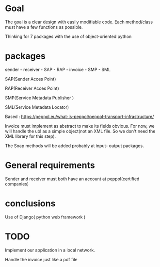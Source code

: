 # Goal

The goal is a clear design with easily modifiable code. Each method/class must have a few functions as possible.

Thinking for 7 packages with the use of object-oriented python

# packages
sender - receiver - SAP - RAP - invoice - SMP - SML

SAP(Sender Acces Point)

RAP(Receiver Acces Point)

SMP(Service Metadata Publisher )

SML(Service Metadata Locator)

Based : https://peppol.eu/what-is-peppol/peppol-transport-infrastructure/

Invoice must implement as abstract to make its fields obvious. For now, we will handle the ubl as a simple object(not an XML file. So we don't need the XML library for this step). 

The Soap methods will be added probably at input- output packages.

# General requirements 

Sender and receiver must both have an account at peppol(certified companies)

# conclusions 

Use of Django( python web framework )

# TODO

Implement our application in a local network.

Handle the invoice just like a pdf file 










